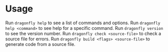 # Usage

Run `dragonfly help` to see a list of commands and options.
Run `dragonfly help <command>` to see help for a specific command.
Run `dragonfly version` to see the version number.
Run `dragonfly check <source-file>` to check a source file for errors.
Run `dragonfly build <flags> <source-file>` to generate code from a source file.